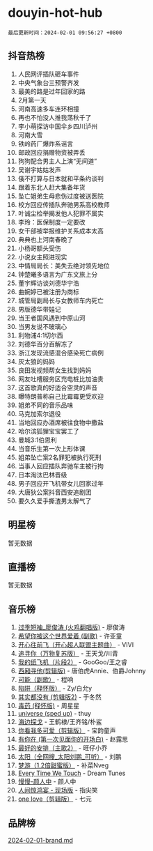 # douyin-hot-hub

`最后更新时间：2024-02-01 09:56:27 +0800`

## 抖音热榜

1. 人民网评插队砸车事件
1. 中央气象台三预警齐发
1. 最美的路是过年回家的路
1. 2月第一天
1. 河南高速多车连环相撞
1. 再也不怕没人推我荡秋千了
1. 李小萌探访中国伞乡四川泸州
1. 河南大雪
1. 铁岭药厂爆炸系谣言
1. 邮政回应捐赠物资被弄丢
1. 狗狗配合男主人上演“无间道”
1. 吴谢宇姑姑发声
1. 俄不打算与日本就和平条约谈判
1. 跟着东北人赶大集备年货
1. 坠亡姐弟生母悲伤过度被送医院
1. 校方回应传插队奔驰男系高校教师
1. 叶诚尘检举揭发他人犯罪不属实
1. 李玲：医保制度一定要改
1. 女干部被举报维护关系成本太高
1. 典典也上河南春晚了
1. 小杨哥额头受伤
1. 小说女主照进现实
1. 中情局局长：美失去绝对领先地位
1. 钟楚曦多语言为广东文旅上分
1. 董宇辉访谈刘德华宁浩
1. 曲婉婷已被注册为商标
1. 城管局副局长与女教师车内死亡
1. 男版德华带娃记
1. 当王者国风遇到中原山河
1. 当男友说不玻璃心
1. 利物浦4:1切尔西
1. 刘德华百分百解冻了
1. 浙江发现流感混合感染死亡病例
1. 灰太狼的妈妈
1. 良田发视频帮女生找到妈妈
1. 网友吐槽服务区充电桩比加油贵
1. 这首歌真的好适合空灵的声音
1. 曝特朗普称自己比霉霉更受欢迎
1. 姐弟不同的音乐品味
1. 马克加索尔退役
1. 当地回应办酒席被往食物中撒盐
1. 哈尔滨狐狸宝宝罢工了
1. 曼城3:1伯恩利
1. 当音乐生第一次上形体课
1. 姐弟坠亡案2名罪犯被执行死刑
1. 当事人回应插队奔驰车主被行拘
1. 日本淘汰巴林晋级
1. 男子回应开飞机带女儿回家过年
1. 大唐狄公案抖音西安追剧团
1. 要久久爱手撕渣男太解气了

## 明星榜

暂无数据

## 直播榜

暂无数据

## 音乐榜

1. [过季短袖_廖俊涛 (火鸡翻唱版)](https://sf5-hl-cdn-tos.douyinstatic.com/obj/tos-cn-ve-2774/ogQVJl0tRBKxQgZji7YClFEBrVDeHpPTWfCZbQ) - 廖俊涛
1. [希望你被这个世界爱着 (副歌)](https://sf3-cdn-tos.douyinstatic.com/obj/tos-cn-ve-2774/oUHCmWQfZlE3QQBKBeD8rCFLpJzPgCpImhsxMt) - 许亚童
1. [开心往前飞（开心超人联盟主题曲）](https://sf6-cdn-tos.douyinstatic.com/obj/tos-cn-ve-2774/9d8fb7c82cf1421fb93a9fe925275e0a) - VIVI
1. [追寻你（万物复苏版）](https://sf6-cdn-tos.douyinstatic.com/obj/tos-cn-ve-2774/oYeAZJsbjIDit9APmBg8u6uDUQnHmoCf3gbo74) - 王天戈/川青
1. [我的纸飞机（片段2）](https://sf5-hl-cdn-tos.douyinstatic.com/obj/tos-cn-ve-2774/oM2ZrKcg2CD5AeRB2gkeXOFB1IxAGJdZPazYHf) - GooGoo/王之睿
1. [西厢寻他(剪辑版)](https://sf5-hl-cdn-tos.douyinstatic.com/obj/tos-cn-ve-2774/oUsAVfAQKlRNxEv5qxvIB8o5qmIWUcXbzJKJhw) - 唐伯虎Annie、伯爵Johnny
1. [可能（副歌）](https://sf5-hl-cdn-tos.douyinstatic.com/obj/tos-cn-ve-2774/cde1731888894259b333569393c2fb51) - 程响
1. [陷阱（释怀版）](https://sf3-cdn-tos.douyinstatic.com/obj/tos-cn-ve-2774/oE8C21LeZrzKLDFfQYgMzx4GAIHageG5IzayY7) - Zy/白允y
1. [其实都没有 (剪辑版2)](https://sf5-hl-cdn-tos.douyinstatic.com/obj/tos-cn-ve-2774/oEBNQenHZtBhxYjGgUDQk0BCHTigQafgFlbQ7k) - 于冬然
1. [毒药 (释怀版)](https://sf5-hl-cdn-tos.douyinstatic.com/obj/tos-cn-ve-2774/oYILMEAzspdZBIzy4frJNB8ZHPHWAhiwowd4Ad) - 周星星
1. [universe (sped up)](https://sf5-hl-cdn-tos.douyinstatic.com/obj/tos-cn-ve-2774/oIQnurQLDCsdYeegkM4CKuVb23MZBXtX6QB8bv) - thuy
1. [海边探戈](https://sf6-cdn-tos.douyinstatic.com/obj/tos-cn-ve-2774/os9gE0VQCGqt6VQkZDyBBYvfSDY0QFe3vVmubn) - 王鹤棣/王齐铭/朴鲨
1. [你看我多可爱（剪辑版）](https://sf5-hl-cdn-tos.douyinstatic.com/obj/tos-cn-ve-2774/018d241ee66a4a189b2fa9ea2fe3363d) - 宝韵童声
1. [有你在 (第一次见面你的开场白)](https://sf5-hl-cdn-tos.douyinstatic.com/obj/tos-cn-ve-2774/oAthrQ3ClJBfI57uBoFEgNDYtNCZ0TSYQQfxQ0) - 赵露思
1. [最好的安排（主歌2）](https://sf6-cdn-tos.douyinstatic.com/obj/tos-cn-ve-2774/oMMZX1DuHpMwgoDztBmZswgQnbCeeANZxBHkFY) - 旺仔小乔
1. [太阳（全网搜_太阳刘鹏_可听）](https://sf3-cdn-tos.douyinstatic.com/obj/tos-cn-ve-2774/ogWbyIQnlBFImVbeDocRdCIYtBHlbJXgfZMvgz) - 刘鹏
1. [梦游（1.2倍甜蜜版）](https://sf3-cdn-tos.douyinstatic.com/obj/tos-cn-ve-2774/o4gyAUm8hwufoEABmwVIiQtHsFuGzAEEWtNMzo) - 补菜Nveg
1. [Every Time We Touch](https://sf6-cdn-tos.douyinstatic.com/obj/tos-cn-ve-2774/ogN6lUKQeBBfEVhIOMikG1CcJjugxk1tztZyhP) - Dream Tunes
1. [慢慢-颜人中](https://sf3-cdn-tos.douyinstatic.com/obj/tos-cn-ve-2774/ocjHNfBXdBxQNC8ZGAeoLMFTUgtBg8bkExunDC) - 颜人中
1. [人间惊鸿宴 - 现场版](https://sf5-hl-cdn-tos.douyinstatic.com/obj/tos-cn-ve-2774/osF4mrPePAf2Yv8Wfr5fATCHZwL5h1QiGQAKwz) - 指尖笑
1. [one love（剪辑版）](https://sf6-cdn-tos.douyinstatic.com/obj/tos-cn-ve-2774/o4utbbKzHedACBQ0bkG7ZBgUvDQzbBDnYd1f1k) - 七元

## 品牌榜

[2024-02-01-brand.md](2024-02-01-brand.md)
